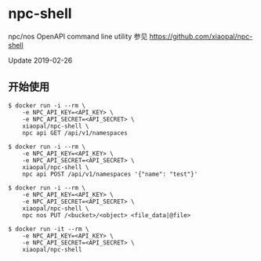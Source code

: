npc-shell
===
npc/nos OpenAPI command line utility
参见 https://github.com/xiaopal/npc-shell

Update 2019-02-26

开始使用
---
```
$ docker run -i --rm \
    -e NPC_API_KEY=<API_KEY> \
    -e NPC_API_SECRET=<API_SECRET> \
    xiaopal/npc-shell \
	npc api GET /api/v1/namespaces

$ docker run -i --rm \
    -e NPC_API_KEY=<API_KEY> \
    -e NPC_API_SECRET=<API_SECRET> \
    xiaopal/npc-shell \
	npc api POST /api/v1/namespaces '{"name": "test"}'

$ docker run -i --rm \
    -e NPC_API_KEY=<API_KEY> \
    -e NPC_API_SECRET=<API_SECRET> \
    xiaopal/npc-shell \
	npc nos PUT /<bucket>/<object> <file_data|@file>

$ docker run -it --rm \
    -e NPC_API_KEY=<API_KEY> \
    -e NPC_API_SECRET=<API_SECRET> \
    xiaopal/npc-shell

```
